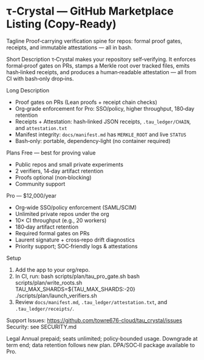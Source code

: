 # τ‑Crystal — GitHub Marketplace Listing (Copy-Ready)

Tagline
Proof‑carrying verification spine for repos: formal proof gates, receipts, and immutable attestations — all in bash.

Short Description
τ‑Crystal makes your repository self‑verifying. It enforces formal‑proof gates on PRs, stamps a Merkle root over tracked files, emits hash‑linked receipts, and produces a human‑readable attestation — all from CI with bash‑only drop‑ins.

Long Description
- Proof gates on PRs (Lean proofs + receipt chain checks)
- Org‑grade enforcement for Pro: SSO/policy, higher throughput, 180‑day retention
- Receipts + Attestation: hash‑linked JSON receipts, `.tau_ledger/CHAIN`, and `attestation.txt`
- Manifest integrity: `docs/manifest.md` has `MERKLE_ROOT` and live `STATUS`
- Bash‑only: portable, dependency‑light (no container required)

Plans
Free — best for proving value
- Public repos and small private experiments
- 2 verifiers, 14‑day artifact retention
- Proofs optional (non‑blocking)
- Community support

Pro — $12,000/year
- Org‑wide SSO/policy enforcement (SAML/SCIM)
- Unlimited private repos under the org
- 10× CI throughput (e.g., 20 workers)
- 180‑day artifact retention
- Required formal gates on PRs
- Laurent signature + cross‑repo drift diagnostics
- Priority support; SOC‑friendly logs & attestations

Setup
1) Add the app to your org/repo.
2) In CI, run:
   bash scripts/plan/tau_pro_gate.sh
   bash scripts/plan/write_roots.sh
   TAU_MAX_SHARDS=${TAU_MAX_SHARDS:-20} ./scripts/plan/launch_verifiers.sh
3) Review `docs/manifest.md`, `.tau_ledger/attestation.txt`, and `.tau_ledger/receipts/`.

Support
Issues: https://github.com/towre676-cloud/tau_crystal/issues
Security: see SECURITY.md

Legal
Annual prepaid; seats unlimited; policy‑bounded usage. Downgrade at term end; data retention follows new plan. DPA/SOC‑II package available to Pro.
